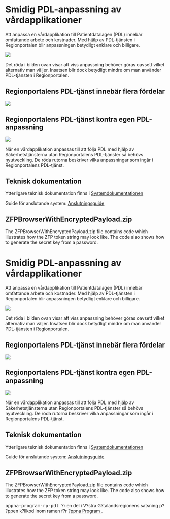 <h1>Smidig PDL-anpassning av vårdapplikationer</h1>

<p>Att anpassa en vårdapplikation till Patientdatalagen (PDL) innebär omfattande arbete och kostnader. Med hjälp av
PDL-tjänsten i Regionportalen blir anpassningen betydligt enklare och billigare. </p>

<p><img src="https://github.com/Vastra-Gotalandsregionen/oppna-program-rp-pdl/wiki/images/Regionportalen_pdl_alt.PNG"></p>

<p>Det röda i bilden ovan visar att viss anpassning behöver göras oavsett vilket alternativ man väljer. Insatsen
blir dock betydligt mindre om man använder PDL-tjänsten i Regionportalen. </p>

<h2><a name="Regionportalens_PDL-tjänst_innebär_flera_fördelar"></a>Regionportalens PDL-tjänst innebär flera
fördelar<a href="#Regionportalens_PDL-tjänst_innebär_flera_fördelar" class="section_anchor"></a></h2>

<p><img src="https://github.com/Vastra-Gotalandsregionen/oppna-program-rp-pdl/wiki/images/regionportalen_pdl_features.png"></p>

<h2><a name="Regionportalens_PDL-tjänst_kontra_egen_PDL-anpassning"></a>Regionportalens PDL-tjänst kontra egen
PDL-anpassning<a href="#Regionportalens_PDL-tjänst_kontra_egen_PDL-anpassning" class="section_anchor"></a></h2>

<p><img src="https://github.com/Vastra-Gotalandsregionen/oppna-program-rp-pdl/wiki/images/regionportalen_comparision.png"></p>

<p>När en vårdapplikation anpassas till att följa PDL med hjälp av Säkerhetstjänsterna utan Regionportalens
PDL-tjänster så behövs nyutveckling. De röda rutorna beskriver vilka anpassningar som ingår i Regionportalens
PDL-tjänst. </p>

<h2><a name="Teknisk_dokumentation"></a>Teknisk dokumentation<a href="#Teknisk_dokumentation"
class="section_anchor"></a></h2>

<p>Ytterligare teknisk dokumentation finns i <a
href="https://github.com/Vastra-Gotalandsregionen/oppna-program-rp-pdl/wiki/Systemdokumentation" rel="nofollow">Systemdokumentationen</a>
</p>

<p>Guide för anslutande system: <a href="https://github.com/Vastra-Gotalandsregionen/oppna-program-rp-pdl/wiki/Ansutningsguide"
   rel="nofollow">Anslutningsguide</a></p>

<h2>ZFPBrowserWithEncryptedPayload.zip</h2>

<p>
The ZFPBrowserWithEncryptedPayload.zip file contains code which illustrates how the ZFP token string may look
like. The code also shows how to generate the secret key from a password.
</p>
<h1>Smidig PDL-anpassning av vårdapplikationer</h1>

<p>Att anpassa en vårdapplikation till Patientdatalagen (PDL) innebär omfattande arbete och kostnader. Med hjälp av
PDL-tjänsten i Regionportalen blir anpassningen betydligt enklare och billigare. </p>

<p><img src="https://github.com/Vastra-Gotalandsregionen/oppna-program-rp-pdl/wiki/images/Regionportalen_pdl_alt.PNG"></p>

<p>Det röda i bilden ovan visar att viss anpassning behöver göras oavsett vilket alternativ man väljer. Insatsen
blir dock betydligt mindre om man använder PDL-tjänsten i Regionportalen. </p>

<h2><a name="Regionportalens_PDL-tjänst_innebär_flera_fördelar"></a>Regionportalens PDL-tjänst innebär flera
fördelar<a href="#Regionportalens_PDL-tjänst_innebär_flera_fördelar" class="section_anchor"></a></h2>

<p><img src="https://github.com/Vastra-Gotalandsregionen/oppna-program-rp-pdl/wiki/images/regionportalen_pdl_features.png"></p>

<h2><a name="Regionportalens_PDL-tjänst_kontra_egen_PDL-anpassning"></a>Regionportalens PDL-tjänst kontra egen
PDL-anpassning<a href="#Regionportalens_PDL-tjänst_kontra_egen_PDL-anpassning" class="section_anchor"></a></h2>

<p><img src="https://github.com/Vastra-Gotalandsregionen/oppna-program-rp-pdl/wiki/images/regionportalen_comparision.png"></p>

<p>När en vårdapplikation anpassas till att följa PDL med hjälp av Säkerhetstjänsterna utan Regionportalens
PDL-tjänster så behövs nyutveckling. De röda rutorna beskriver vilka anpassningar som ingår i Regionportalens
PDL-tjänst. </p>

<h2><a name="Teknisk_dokumentation"></a>Teknisk dokumentation<a href="#Teknisk_dokumentation"
class="section_anchor"></a></h2>

<p>Ytterligare teknisk dokumentation finns i <a
href="https://github.com/Vastra-Gotalandsregionen/oppna-program-rp-pdl/wiki/Systemdokumentation" rel="nofollow">Systemdokumentationen</a>
</p>

<p>Guide för anslutande system: <a href="https://github.com/Vastra-Gotalandsregionen/oppna-program-rp-pdl/wiki/Ansutningsguide"
   rel="nofollow">Anslutningsguide</a></p>

<h2>ZFPBrowserWithEncryptedPayload.zip</h2>

<p>
The ZFPBrowserWithEncryptedPayload.zip file contains code which illustrates how the ZFP token string may look
like. The code also shows how to generate the secret key from a password.
</p>

  <p>
    <tt>
      oppna-program-rp-pdl
    </tt>
     ?r en del i V?stra G?talandsregionens satsning p? ?ppen k?llkod inom ramen f?r 
    <a href="https://github.com/Vastra-Gotalandsregionen//oppna-program">
      ?ppna Program
    </a>
    . 
  </p>